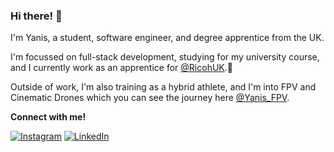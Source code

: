 <h3>Hi there! 👋</h3>

I'm Yanis, a student, software engineer, and degree apprentice from the UK. 

I'm focussed on full-stack development, studying for my university course, and I currently work as an apprentice for [@RicohUK](https://www.instagram.com/ricohuk/).📍 

Outside of work, I'm also training as a hybrid athlete, and I'm into FPV and Cinematic Drones which you can see the journey here [@Yanis_FPV](https://www.instagram.com/yanis_fpv/).

**Connect with me!** 

[![Instagram](https://img.shields.io/badge/Instagram-%23E4405F.svg?logo=Instagram&logoColor=white)](https://instagram.com/yanisbalan_) [![LinkedIn](https://img.shields.io/badge/LinkedIn-%230077B5.svg?logo=linkedin&logoColor=white)](https://linkedin.com/in/yanisbalan) 




<!--
**swiifu/swiifu** is a ✨ _special_ ✨ repository because its `README.md` (this file) appears on your GitHub profile.

Here are some ideas to get you started:

- 🔭 I’m currently working on ...
- 🌱 I’m currently learning ...
- 👯 I’m looking to collaborate on ...
- 🤔 I’m looking for help with ...
- 💬 Ask me about ...
- 📫 How to reach me: ...
- 😄 Pronouns: ...
- ⚡ Fun fact: ...
-->
